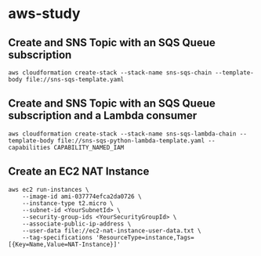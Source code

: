# aws-study
## Create and SNS Topic with an SQS Queue subscription
```
aws cloudformation create-stack --stack-name sns-sqs-chain --template-body file://sns-sqs-template.yaml
```
## Create and SNS Topic with an SQS Queue subscription and a Lambda consumer
```
aws cloudformation create-stack --stack-name sns-sqs-lambda-chain --template-body file://sns-sqs-python-lambda-template.yaml --capabilities CAPABILITY_NAMED_IAM
```
## Create an EC2 NAT Instance
```
aws ec2 run-instances \
    --image-id ami-037774efca2da0726 \
    --instance-type t2.micro \
    --subnet-id <YourSubnetId> \
    --security-group-ids <YourSecurityGroupId> \
    --associate-public-ip-address \
    --user-data file://ec2-nat-instance-user-data.txt \
    --tag-specifications 'ResourceType=instance,Tags=[{Key=Name,Value=NAT-Instance}]'
```
